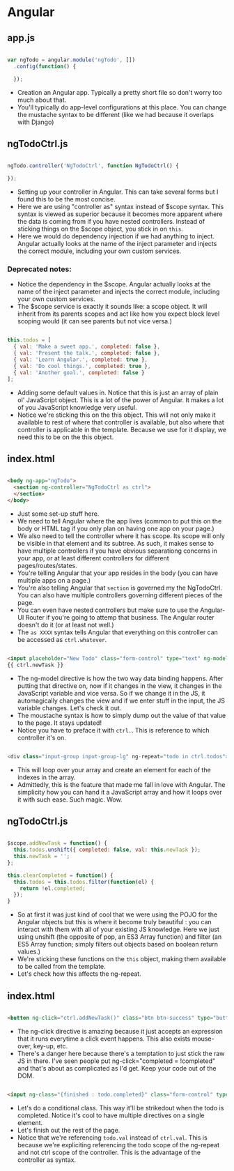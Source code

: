 # Angular

## app.js

```javascript

var ngTodo = angular.module('ngTodo', [])
  .config(function() {

  });

```

- Creation an Angular app. Typically a pretty short file so don't worry too much about that.
- You'll typically do app-level configurations at this place. You can change the mustache syntax to be different (like we had because it overlaps with Django)

## ngTodoCtrl.js

```javascript

ngTodo.controller('NgTodoCtrl', function NgTodoCtrl() {

});

```

- Setting up your controller in Angular. This can take several forms but I found this to be the most concise.
- Here we are using "controller as" syntax instead of $scope syntax. This syntax is viewed as superior because it becomes more apparent where the data is coming from if you have nested controllers. Instead of sticking things on the $scope object, you stick in on `this`.
- Here we would do dependency injection if we had anything to inject. Angular actually looks at the name of the inject parameter and injects the correct module, including your own custom services.


### Deprecated notes:
- Notice the dependency in the $scope. Angular actually looks at the name of the inject parameter and injects the correct module, including your own custom services.
- The $scope service is exactly it sounds like: a scope object. It will inherit from its parents scopes and act like how you expect block level scoping would (it can see parents but not vice versa.)

```javascript

this.todos = [
  { val: 'Make a sweet app.', completed: false },
  { val: 'Present the talk.', completed: false },
  { val: 'Learn Angular.', completed: true },
  { val: 'Do cool things.', completed: true },
  { val: 'Another goal.', completed: false }
];

```

- Adding some default values in. Notice that this is just an array of plain ol' JavaScript object. This is a lot of the power of Angular. It makes a lot of you JavaScript knowledge very useful.
- Notice we're sticking this on the this object. This will not only make it available to rest of where that controller is available, but also where that controller is applicable in the template. Because we use for it display, we need this to be on the this object.

## index.html

```html

<body ng-app="ngTodo">
  <section ng-controller="NgTodoCtrl as ctrl">
  </section>
</body>

```

- Just some set-up stuff here.
- We need to tell Angular where the app lives (common to put this on the body or HTML tag if you only plan on having one app on your page.)
- We also need to tell the controller where it has scope. Its scope will only be visible in that element and its subtree. As such, it makes sense to have multiple controllers if you have obvious separationg concerns in your app, or at least different controllers for different pages/routes/states.
- You're telling Angular that your app resides in the body (you can have multiple apps on a page.)
- You're also telling Angular that `section` is governed my the NgTodoCtrl. You can also have multiple controllers governing different pieces of the page.
- You can even have nested controllers but make sure to use the Angular-UI Router if you're going to attemp that business. The Angular router doesn't do it (or at least not well.)
- The `as XXXX` syntax tells Angular that everything on this controller can be accessed as `ctrl.whatever`.

```html

<input placeholder="New Todo" class="form-control" type="text" ng-model="ctrl.newTask">
{{ ctrl.newTask }}

```

- The ng-model directive is how the two way data binding happens. After putting that directive on, now if it changes in the view, it changes in the JavaScript variable and vice versa. So if we change it in the JS, it automagically changes the view and if we enter stuff in the input, the JS variable changes. Let's check it out.
- The moustache syntax is how to simply dump out the value of that value to the page. It stays updated!
- Notice you have to preface it with `ctrl.`. This is reference to which controller it's on.

```javascript

<div class="input-group input-group-lg" ng-repeat="todo in ctrl.todos">

```

- This will loop over your array and create an element for each of the indexes in the array.
- Admittedly, this is the feature that made me fall in love with Angular. The simplicity how you can hand it a JavaScript array and how it loops over it with such ease. Such magic. Wow.

## ngTodoCtrl.js

```javascript

$scope.addNewTask = function() {
  this.todos.unshift({ completed: false, val: this.newTask });
  this.newTask = '';
};

this.clearCompleted = function() {
  this.todos = this.todos.filter(function(el) {
    return !el.completed;
  });
}

```

- So at first it was just kind of cool that we were using the POJO for the Angular objects but this is where it become truly beautiful : you can interact with them with all of your existing JS knowledge. Here we just using unshift (the opposite of pop, an ES3 Array function) and filter (an ES5 Array function; simply filters out objects based on boolean return values.)
- We're sticking these functions on the `this` object, making them available to be called from the template.
- Let's check how this affects the ng-repeat.

## index.html

```html

<button ng-click="ctrl.addNewTask()" class="btn btn-success" type="button">

```

- The ng-click directive is amazing because it just accepts an expression that it runs everytime a click event happens. This also exists mouse-over, key-up, etc.
- There's a danger here because there's a temptation to just stick the raw JS in there. I've seen people put ng-click="completed = !completed" and that's about as complicated as I'd get. Keep your code out of the DOM.

```html

<input ng-class="{finished : todo.completed}" class="form-control" type="text" ng-model="todo.val">

```

- Let's do a conditional class. This way it'll be strikedout when the todo is completed. Notice it's cool to have multiple directives on a single element.
- Let's finish out the rest of the page.
- Notice that we're referencing `todo.val` instead of `ctrl.val`. This is because we're expliciting referencing the todo scope of the ng-repeat and not ctrl scope of the controller. This is the advantage of the controller as syntax.